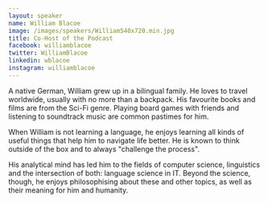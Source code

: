 ```yaml
---
layout: speaker
name: William Blacoe
image: /images/speakers/William540x720.min.jpg
title: Co-Host of the Podcast
facebook: williamblacoe
twitter: WilliamBlacoe
linkedin: wblacoe
instagram: williamblacoe
---
```

A native German, William grew up in a bilingual family. He loves to travel worldwide, usually with no more than a backpack. His favourite books and films are from the Sci-Fi genre. Playing board games with friends and listening to soundtrack music are common pastimes for him.

When William is not learning a language, he enjoys learning all kinds of useful things that help him to navigate life better. He is known to think outside of the box and to always "challenge the process".

His analytical mind has led him to the fields of computer science, linguistics and the intersection of both: language science in IT. Beyond the science, though, he enjoys philosophising about these and other topics, as well as their meaning for him and humanity.